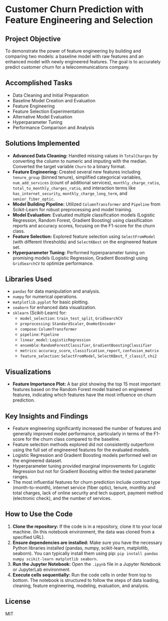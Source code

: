 # Customer Churn Prediction with Feature Engineering and Selection

## Project Objective
To demonstrate the power of feature engineering by building and comparing two models: a baseline model with raw features and an enhanced model with newly engineered features. The goal is to accurately predict customer churn for a telecommunications company.

## Accomplished Tasks
- Data Cleaning and Initial Preparation
- Baseline Model Creation and Evaluation
- Feature Engineering
- Feature Selection Experimentation
- Alternative Model Evaluation
- Hyperparameter Tuning
- Performance Comparison and Analysis

## Solutions Implemented
- **Advanced Data Cleaning:** Handled missing values in `TotalCharges` by converting the column to numeric and imputing with the median. Converted the target variable `Churn` to a binary format.
- **Feature Engineering:** Created several new features including `tenure_group` (binned tenure), simplified categorical variables, `num_add_services` (count of additional services), `monthly_charge_ratio`, `total_to_monthly_charges_ratio`, and interaction terms like `has_internet_security`, `monthly_charge_long_term`, and `senior_fiber_optic`.
- **Model Building Pipeline:** Utilized `ColumnTransformer` and `Pipeline` from Scikit-Learn for robust preprocessing and model training.
- **Model Evaluation:** Evaluated multiple classification models (Logistic Regression, Random Forest, Gradient Boosting) using classification reports and accuracy scores, focusing on the F1-score for the churn class.
- **Feature Selection:** Explored feature selection using `SelectFromModel` (with different thresholds) and `SelectKBest` on the engineered feature set.
- **Hyperparameter Tuning:** Performed hyperparameter tuning on promising models (Logistic Regression, Gradient Boosting) using `GridSearchCV` to optimize performance.

## Libraries Used
- `pandas` for data manipulation and analysis.
- `numpy` for numerical operations.
- `matplotlib.pyplot` for basic plotting.
- `seaborn` for enhanced data visualization.
- `sklearn` (Scikit-Learn) for:
    - `model_selection`: `train_test_split`, `GridSearchCV`
    - `preprocessing`: `StandardScaler`, `OneHotEncoder`
    - `compose`: `ColumnTransformer`
    - `pipeline`: `Pipeline`
    - `linear_model`: `LogisticRegression`
    - `ensemble`: `RandomForestClassifier`, `GradientBoostingClassifier`
    - `metrics`: `accuracy_score`, `classification_report`, `confusion_matrix`
    - `feature_selection`: `SelectFromModel`, `SelectKBest`, `f_classif`, `chi2`

## Visualizations
- **Feature Importance Plot:** A bar plot showing the top 15 most important features based on the Random Forest model trained on engineered features, indicating which features have the most influence on churn prediction.

## Key Insights and Findings
- Feature engineering significantly increased the number of features and generally improved model performance, particularly in terms of the F1-score for the churn class compared to the baseline.
- Feature selection methods explored did not consistently outperform using the full set of engineered features for the evaluated models.
- Logistic Regression and Gradient Boosting models performed well on the engineered dataset.
- Hyperparameter tuning provided marginal improvements for Logistic Regression but not for Gradient Boosting within the tested parameter ranges.
- The most influential features for churn prediction include contract type (month-to-month), internet service (fiber optic), tenure, monthly and total charges, lack of online security and tech support, payment method (electronic check), and the number of services.

## How to Use the Code
1.  **Clone the repository:** If the code is in a repository, clone it to your local machine. (In this notebook environment, the data was cloned from a specified URL).
2.  **Ensure dependencies are installed:** Make sure you have the necessary Python libraries installed (pandas, numpy, scikit-learn, matplotlib, seaborn). You can typically install them using pip: `pip install pandas numpy scikit-learn matplotlib seaborn`.
3.  **Run the Jupyter Notebook:** Open the `.ipynb` file in a Jupyter Notebook or JupyterLab environment.
4.  **Execute cells sequentially:** Run the code cells in order from top to bottom. The notebook is structured to follow the steps of data loading, cleaning, feature engineering, modeling, evaluation, and analysis.

## License
MIT
